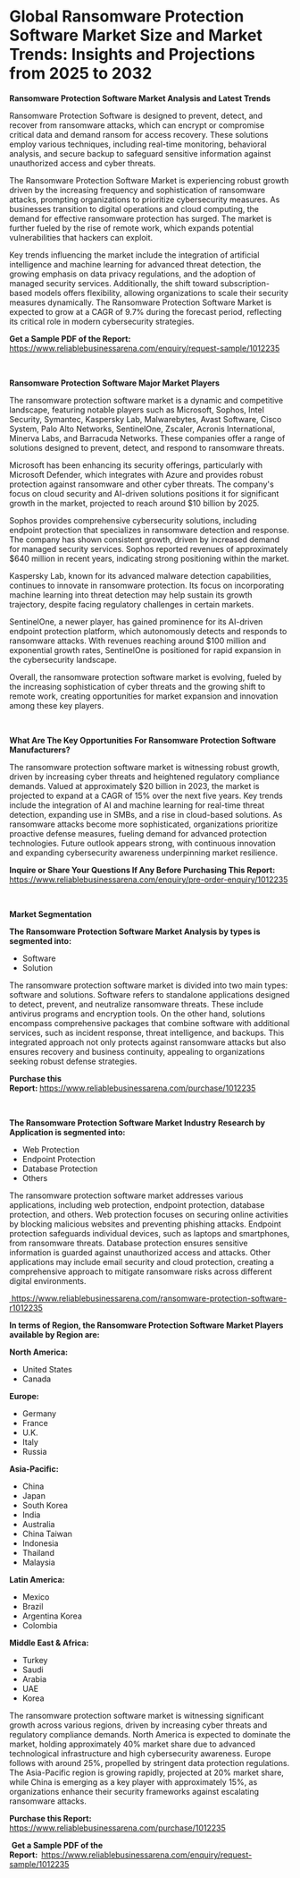<p><h1>Global Ransomware Protection Software Market Size and Market Trends: Insights and Projections from 2025 to 2032</h1></p><p><strong>Ransomware Protection Software Market Analysis and Latest Trends</strong></p>
<p><p>Ransomware Protection Software is designed to prevent, detect, and recover from ransomware attacks, which can encrypt or compromise critical data and demand ransom for access recovery. These solutions employ various techniques, including real-time monitoring, behavioral analysis, and secure backup to safeguard sensitive information against unauthorized access and cyber threats.</p><p>The Ransomware Protection Software Market is experiencing robust growth driven by the increasing frequency and sophistication of ransomware attacks, prompting organizations to prioritize cybersecurity measures. As businesses transition to digital operations and cloud computing, the demand for effective ransomware protection has surged. The market is further fueled by the rise of remote work, which expands potential vulnerabilities that hackers can exploit.</p><p>Key trends influencing the market include the integration of artificial intelligence and machine learning for advanced threat detection, the growing emphasis on data privacy regulations, and the adoption of managed security services. Additionally, the shift toward subscription-based models offers flexibility, allowing organizations to scale their security measures dynamically. The Ransomware Protection Software Market is expected to grow at a CAGR of 9.7% during the forecast period, reflecting its critical role in modern cybersecurity strategies.</p></p>
<p><strong>Get a Sample PDF of the Report:&nbsp;</strong> <a href="https://www.reliablebusinessarena.com/enquiry/request-sample/1012235?utm_campaign=3077&utm_medium=2&utm_source=Github&utm_content=ia&utm_term=16042025&utm_id=ransomware-protection-software">https://www.reliablebusinessarena.com/enquiry/request-sample/1012235</a></p>
<p>&nbsp;</p>
<p><strong>Ransomware Protection Software Major Market Players</strong></p>
<p><p>The ransomware protection software market is a dynamic and competitive landscape, featuring notable players such as Microsoft, Sophos, Intel Security, Symantec, Kaspersky Lab, Malwarebytes, Avast Software, Cisco System, Palo Alto Networks, SentinelOne, Zscaler, Acronis International, Minerva Labs, and Barracuda Networks. These companies offer a range of solutions designed to prevent, detect, and respond to ransomware threats.</p><p>Microsoft has been enhancing its security offerings, particularly with Microsoft Defender, which integrates with Azure and provides robust protection against ransomware and other cyber threats. The company's focus on cloud security and AI-driven solutions positions it for significant growth in the market, projected to reach around $10 billion by 2025.</p><p>Sophos provides comprehensive cybersecurity solutions, including endpoint protection that specializes in ransomware detection and response. The company has shown consistent growth, driven by increased demand for managed security services. Sophos reported revenues of approximately $640 million in recent years, indicating strong positioning within the market.</p><p>Kaspersky Lab, known for its advanced malware detection capabilities, continues to innovate in ransomware protection. Its focus on incorporating machine learning into threat detection may help sustain its growth trajectory, despite facing regulatory challenges in certain markets.</p><p>SentinelOne, a newer player, has gained prominence for its AI-driven endpoint protection platform, which autonomously detects and responds to ransomware attacks. With revenues reaching around $100 million and exponential growth rates, SentinelOne is positioned for rapid expansion in the cybersecurity landscape.</p><p>Overall, the ransomware protection software market is evolving, fueled by the increasing sophistication of cyber threats and the growing shift to remote work, creating opportunities for market expansion and innovation among these key players.</p></p>
<p>&nbsp;</p>
<p><strong>What Are The Key Opportunities For Ransomware Protection Software Manufacturers?</strong></p>
<p><p>The ransomware protection software market is witnessing robust growth, driven by increasing cyber threats and heightened regulatory compliance demands. Valued at approximately $20 billion in 2023, the market is projected to expand at a CAGR of 15% over the next five years. Key trends include the integration of AI and machine learning for real-time threat detection, expanding use in SMBs, and a rise in cloud-based solutions. As ransomware attacks become more sophisticated, organizations prioritize proactive defense measures, fueling demand for advanced protection technologies. Future outlook appears strong, with continuous innovation and expanding cybersecurity awareness underpinning market resilience.</p></p>
<p><strong>Inquire or Share Your Questions If Any Before Purchasing This Report:</strong> <a href="https://www.reliablebusinessarena.com/enquiry/pre-order-enquiry/1012235?utm_campaign=3077&utm_medium=2&utm_source=Github&utm_content=ia&utm_term=16042025&utm_id=ransomware-protection-software">https://www.reliablebusinessarena.com/enquiry/pre-order-enquiry/1012235</a></p>
<p>&nbsp;</p>
<p><strong>Market Segmentation</strong></p>
<p><strong>The Ransomware Protection Software Market Analysis by types is segmented into:</strong></p>
<p><ul><li>Software</li><li>Solution</li></ul></p>
<p><p>The ransomware protection software market is divided into two main types: software and solutions. Software refers to standalone applications designed to detect, prevent, and neutralize ransomware threats. These include antivirus programs and encryption tools. On the other hand, solutions encompass comprehensive packages that combine software with additional services, such as incident response, threat intelligence, and backups. This integrated approach not only protects against ransomware attacks but also ensures recovery and business continuity, appealing to organizations seeking robust defense strategies.</p></p>
<p><strong>Purchase this Report:&nbsp;</strong><a href="https://www.reliablebusinessarena.com/purchase/1012235?utm_campaign=3077&utm_medium=2&utm_source=Github&utm_content=ia&utm_term=16042025&utm_id=ransomware-protection-software">https://www.reliablebusinessarena.com/purchase/1012235</a></p>
<p>&nbsp;</p>
<p><strong>The Ransomware Protection Software Market Industry Research by Application is segmented into:</strong></p>
<p><ul><li>Web Protection</li><li>Endpoint Protection</li><li>Database Protection</li><li>Others</li></ul></p>
<p><p>The ransomware protection software market addresses various applications, including web protection, endpoint protection, database protection, and others. Web protection focuses on securing online activities by blocking malicious websites and preventing phishing attacks. Endpoint protection safeguards individual devices, such as laptops and smartphones, from ransomware threats. Database protection ensures sensitive information is guarded against unauthorized access and attacks. Other applications may include email security and cloud protection, creating a comprehensive approach to mitigate ransomware risks across different digital environments.</p></p>
<p><a href="https://www.reliablebusinessarena.com/ransomware-protection-software-r1012235?utm_campaign=3077&utm_medium=2&utm_source=Github&utm_content=ia&utm_term=16042025&utm_id=ransomware-protection-software">&nbsp;https://www.reliablebusinessarena.com/ransomware-protection-software-r1012235</a></p>
<p><strong>In terms of Region, the Ransomware Protection Software Market Players available by Region are:</strong></p>
<p>
    <p> <strong> North America: </strong>
        <ul>
            <li>United States</li>
            <li>Canada</li>
        </ul>
        </p> 
    <p> <strong> Europe: </strong>
        <ul>
            <li>Germany</li>
            <li>France</li>
            <li>U.K.</li>
            <li>Italy</li>
            <li>Russia</li>
        </ul>
        </p> 
    <p> <strong> Asia-Pacific: </strong>
        <ul>
            <li>China</li>
            <li>Japan</li>
            <li>South Korea</li>
            <li>India</li>
            <li>Australia</li>
            <li>China Taiwan</li>
            <li>Indonesia</li>
            <li>Thailand</li>
            <li>Malaysia</li>
        </ul>
        </p> 
    <p> <strong> Latin America: </strong>
        <ul>
            <li>Mexico</li>
            <li>Brazil</li>
            <li>Argentina Korea</li>
            <li>Colombia</li>
        </ul>
        </p> 
    <p> <strong> Middle East & Africa: </strong>
        <ul>
            <li>Turkey</li>
            <li>Saudi</li>
            <li>Arabia</li>
            <li>UAE</li>
            <li>Korea</li>
        </ul>
    </p>
    </p>
<p><p>The ransomware protection software market is witnessing significant growth across various regions, driven by increasing cyber threats and regulatory compliance demands. North America is expected to dominate the market, holding approximately 40% market share due to advanced technological infrastructure and high cybersecurity awareness. Europe follows with around 25%, propelled by stringent data protection regulations. The Asia-Pacific region is growing rapidly, projected at 20% market share, while China is emerging as a key player with approximately 15%, as organizations enhance their security frameworks against escalating ransomware attacks.</p></p>
<p><strong>Purchase this Report: </strong><a href="https://www.reliablebusinessarena.com/purchase/1012235?utm_campaign=3077&utm_medium=2&utm_source=Github&utm_content=ia&utm_term=16042025&utm_id=ransomware-protection-software">https://www.reliablebusinessarena.com/purchase/1012235</a></p>
<p>&nbsp;<strong>Get a Sample PDF of the Report:&nbsp;&nbsp;</strong><a href="https://www.reliablebusinessarena.com/enquiry/request-sample/1012235?utm_campaign=3077&utm_medium=2&utm_source=Github&utm_content=ia&utm_term=16042025&utm_id=ransomware-protection-software">https://www.reliablebusinessarena.com/enquiry/request-sample/1012235</a></p>
<p><strong></strong></p>
<p><p></p><p></p><p></p></p>